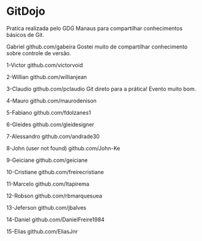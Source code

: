# GitDojo
Pratica realizada pelo GDG Manaus para compartilhar conhecimentos básicos de Git.

Gabriel
github.com/gabeira
Gostei muito de compartilhar conhecimento sobre controle de versão.

1-Victor
github.com/victorvoid﻿

2-Willian
github.com/willianjean﻿

3-Claudio
github.com/pclaudio﻿
Git direto para a prática! Evento muito bom. 

4-Mauro
github.com/maurodenison﻿

5-Fabiano
github.com/fdolzanes1

6-Gleides
github.com/gleidesigner﻿

7-Alessandro
github.com/andrade30﻿

8-John (user not found)
github.com/John-Ke﻿

9-Geiciane
github.com/geiciane﻿

10-Cristiane
github.com/freirecristiane﻿

11-Marcelo
github.com/Itapirema﻿

12-Robson
github.com/rbmarquesuea﻿

13-Jeferson
github.com/jbalves﻿

14-Daniel
github.com/DanielFreire1984﻿

15-Elias
github.com/EliasJnr
